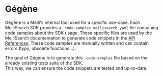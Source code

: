 # Gégène

Gégène is a Meili's internal tool used for a specific use-case. Each MeiliSearch SDK provides a `.code-samples.meilisearch.yaml` file containing code samples about the SDK usage. These specific files are used by the MeiliSearch documentation to generate code snippets in the [API References](https://docs.meilisearch.com/references/).
These code samples are manually written and can contain errors (typo, obsolete functions...).

The goal of Gégène is to generate this `.code-samples` file based on the already existing tests suite of the SDK.<br>
This way, we can ensure the code snippets are tested and up-to-date.
